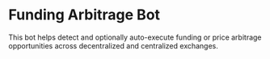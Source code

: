 # Funding Arbitrage Bot

This bot helps detect and optionally auto-execute funding or price arbitrage opportunities across decentralized and centralized exchanges.